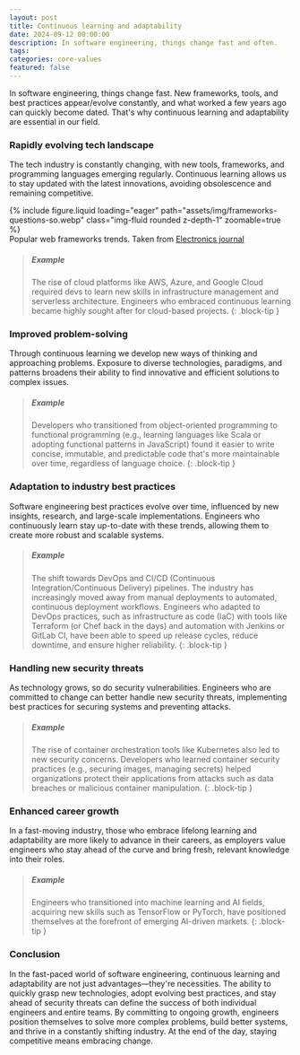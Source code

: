 ```yaml
---
layout: post
title: Continuous learning and adaptability
date: 2024-09-12 00:00:00
description: In software engineering, things change fast and often.
tags:
categories: core-values
featured: false
---
```


In software engineering, things change fast. New frameworks, tools, and best practices appear/evolve constantly, and what worked a few years ago can quickly become dated. That's why continuous learning and adaptability are essential in our field.

### Rapidly evolving tech landscape

The tech industry is constantly changing, with new tools, frameworks, and programming languages emerging regularly. Continuous learning allows us to stay updated with the latest innovations, avoiding obsolescence and remaining competitive.

<div class="row justify-content-center mt-5">
    <div class="col-6">
        {% include figure.liquid loading="eager" path="assets/img/frameworks-questions-so.webp" class="img-fluid rounded z-depth-1" zoomable=true %}
    </div>
</div>
<div class="caption">
    Popular web frameworks trends. Taken from <a href="https://www.mdpi.com/2079-9292/12/17/3563"> Electronics journal </a>
</div>


> ##### Example
>
> The rise of cloud platforms like AWS, Azure, and Google Cloud required devs to learn new skills in infrastructure management and serverless architecture. Engineers who embraced continuous learning became highly sought after for cloud-based projects.
{: .block-tip }

### Improved problem-solving

Through continuous learning we develop new ways of thinking and approaching problems. Exposure to diverse technologies, paradigms, and patterns broadens their ability to find innovative and efficient solutions to complex issues.


> ##### Example
>
> Developers who transitioned from object-oriented programming to functional programming (e.g., learning languages like Scala or adopting functional patterns in JavaScript) found it easier to write concise, immutable, and predictable code that's more maintainable over time, regardless of language choice.
{: .block-tip }

### Adaptation to industry best practices

Software engineering best practices evolve over time, influenced by new insights, research, and large-scale implementations. Engineers who continuously learn stay up-to-date with these trends, allowing them to create more robust and scalable systems.


> ##### Example
>
> The shift towards DevOps and CI/CD (Continuous Integration/Continuous Delivery) pipelines. The industry has increasingly moved away from manual deployments to automated, continuous deployment workflows. Engineers who adapted to DevOps practices, such as infrastructure as code (IaC) with tools like Terraform (or Chef back in the days) and automation with Jenkins or GitLab CI, have been able to speed up release cycles, reduce downtime, and ensure higher reliability.
{: .block-tip }

### Handling new security threats

As technology grows, so do security vulnerabilities. Engineers who are committed to change can better handle new security threats, implementing best practices for securing systems and preventing attacks.


> ##### Example
>
> The rise of container orchestration tools like Kubernetes also led to new security concerns. Developers who learned container security practices (e.g., securing images, managing secrets) helped organizations protect their applications from attacks such as data breaches or malicious container manipulation.
{: .block-tip }

### Enhanced career growth

In a fast-moving industry, those who embrace lifelong learning and adaptability are more likely to advance in their careers, as employers value engineers who stay ahead of the curve and bring fresh, relevant knowledge into their roles.


> ##### Example
>
> Engineers who transitioned into machine learning and AI fields, acquiring new skills such as TensorFlow or PyTorch, have positioned themselves at the forefront of emerging AI-driven markets.
{: .block-tip }

### Conclusion

In the fast-paced world of software engineering, continuous learning and adaptability are not just advantages—they're necessities. The ability to quickly grasp new technologies, adopt evolving best practices, and stay ahead of security threats can define the success of both individual engineers and entire teams. By committing to ongoing growth, engineers position themselves to solve more complex problems, build better systems, and thrive in a constantly shifting industry. At the end of the day, staying competitive means embracing change.